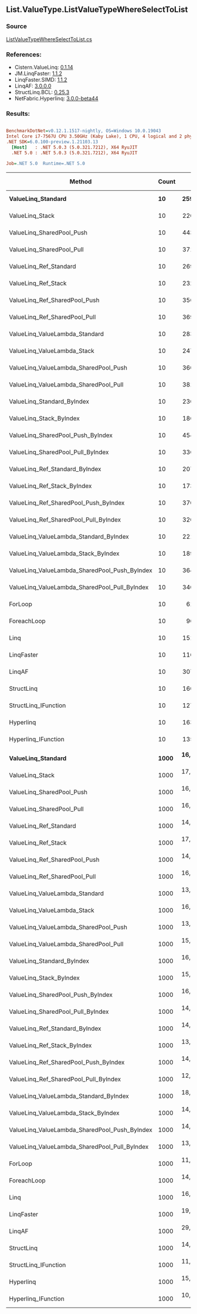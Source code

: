﻿## List.ValueType.ListValueTypeWhereSelectToList

### Source
[ListValueTypeWhereSelectToList.cs](../LinqBenchmarks/List/ValueType/ListValueTypeWhereSelectToList.cs)

### References:
- Cistern.ValueLinq: [0.1.14](https://www.nuget.org/packages/Cistern.ValueLinq/0.1.14)
- JM.LinqFaster: [1.1.2](https://www.nuget.org/packages/JM.LinqFaster/1.1.2)
- LinqFaster.SIMD: [1.1.2](https://www.nuget.org/packages/LinqFaster.SIMD/1.0.3)
- LinqAF: [3.0.0.0](https://www.nuget.org/packages/LinqAF/3.0.0.0)
- StructLinq.BCL: [0.25.3](https://www.nuget.org/packages/StructLinq.BCL/0.25.3)
- NetFabric.Hyperlinq: [3.0.0-beta44](https://www.nuget.org/packages/NetFabric.Hyperlinq/3.0.0-beta44)

### Results:
``` ini

BenchmarkDotNet=v0.12.1.1517-nightly, OS=Windows 10.0.19043
Intel Core i7-7567U CPU 3.50GHz (Kaby Lake), 1 CPU, 4 logical and 2 physical cores
.NET SDK=6.0.100-preview.1.21103.13
  [Host]   : .NET 5.0.3 (5.0.321.7212), X64 RyuJIT
  .NET 5.0 : .NET 5.0.3 (5.0.321.7212), X64 RyuJIT

Job=.NET 5.0  Runtime=.NET 5.0  

```
|                                        Method | Count |         Mean |      Error |     StdDev | Ratio | RatioSD |   Gen 0 |   Gen 1 | Gen 2 | Allocated |
|---------------------------------------------- |------ |-------------:|-----------:|-----------:|------:|--------:|--------:|--------:|------:|----------:|
|                            **ValueLinq_Standard** |    **10** |    **259.93 ns** |   **0.825 ns** |   **0.689 ns** |  **4.22** |    **0.05** |  **0.0877** |       **-** |     **-** |     **184 B** |
|                               ValueLinq_Stack |    10 |    220.61 ns |   0.766 ns |   0.640 ns |  3.58 |    0.04 |  0.0880 |       - |     - |     184 B |
|                     ValueLinq_SharedPool_Push |    10 |    443.02 ns |   1.667 ns |   1.478 ns |  7.19 |    0.09 |  0.0877 |       - |     - |     184 B |
|                     ValueLinq_SharedPool_Pull |    10 |    371.38 ns |   2.007 ns |   1.779 ns |  6.03 |    0.08 |  0.0877 |       - |     - |     184 B |
|                        ValueLinq_Ref_Standard |    10 |    269.65 ns |   1.856 ns |   1.646 ns |  4.38 |    0.06 |  0.0877 |       - |     - |     184 B |
|                           ValueLinq_Ref_Stack |    10 |    232.11 ns |   0.552 ns |   0.517 ns |  3.77 |    0.04 |  0.0877 |       - |     - |     184 B |
|                 ValueLinq_Ref_SharedPool_Push |    10 |    356.43 ns |   0.830 ns |   0.736 ns |  5.78 |    0.07 |  0.0877 |       - |     - |     184 B |
|                 ValueLinq_Ref_SharedPool_Pull |    10 |    369.64 ns |   1.043 ns |   0.924 ns |  6.00 |    0.07 |  0.0877 |       - |     - |     184 B |
|                ValueLinq_ValueLambda_Standard |    10 |    283.61 ns |   2.158 ns |   2.018 ns |  4.60 |    0.07 |  0.0877 |       - |     - |     184 B |
|                   ValueLinq_ValueLambda_Stack |    10 |    247.95 ns |   2.482 ns |   2.322 ns |  4.02 |    0.06 |  0.0877 |       - |     - |     184 B |
|         ValueLinq_ValueLambda_SharedPool_Push |    10 |    360.89 ns |   1.348 ns |   1.195 ns |  5.86 |    0.07 |  0.0877 |       - |     - |     184 B |
|         ValueLinq_ValueLambda_SharedPool_Pull |    10 |    381.00 ns |   1.667 ns |   1.392 ns |  6.18 |    0.08 |  0.0877 |       - |     - |     184 B |
|                    ValueLinq_Standard_ByIndex |    10 |    230.19 ns |   1.559 ns |   1.382 ns |  3.74 |    0.04 |  0.0880 |       - |     - |     184 B |
|                       ValueLinq_Stack_ByIndex |    10 |    186.84 ns |   1.008 ns |   0.894 ns |  3.03 |    0.03 |  0.0880 |       - |     - |     184 B |
|             ValueLinq_SharedPool_Push_ByIndex |    10 |    454.79 ns |   2.008 ns |   1.878 ns |  7.38 |    0.08 |  0.0877 |       - |     - |     184 B |
|             ValueLinq_SharedPool_Pull_ByIndex |    10 |    336.08 ns |   0.944 ns |   0.837 ns |  5.45 |    0.07 |  0.0877 |       - |     - |     184 B |
|                ValueLinq_Ref_Standard_ByIndex |    10 |    207.27 ns |   0.587 ns |   0.490 ns |  3.36 |    0.04 |  0.0880 |       - |     - |     184 B |
|                   ValueLinq_Ref_Stack_ByIndex |    10 |    173.55 ns |   0.550 ns |   0.487 ns |  2.82 |    0.03 |  0.0880 |       - |     - |     184 B |
|         ValueLinq_Ref_SharedPool_Push_ByIndex |    10 |    370.36 ns |   0.838 ns |   0.700 ns |  6.01 |    0.06 |  0.0877 |       - |     - |     184 B |
|         ValueLinq_Ref_SharedPool_Pull_ByIndex |    10 |    320.70 ns |   0.546 ns |   0.456 ns |  5.20 |    0.06 |  0.0877 |       - |     - |     184 B |
|        ValueLinq_ValueLambda_Standard_ByIndex |    10 |    221.58 ns |   1.465 ns |   1.299 ns |  3.60 |    0.05 |  0.0880 |       - |     - |     184 B |
|           ValueLinq_ValueLambda_Stack_ByIndex |    10 |    189.59 ns |   0.748 ns |   0.700 ns |  3.08 |    0.03 |  0.0880 |       - |     - |     184 B |
| ValueLinq_ValueLambda_SharedPool_Push_ByIndex |    10 |    364.62 ns |   1.060 ns |   0.940 ns |  5.92 |    0.06 |  0.0877 |       - |     - |     184 B |
| ValueLinq_ValueLambda_SharedPool_Pull_ByIndex |    10 |    340.02 ns |   1.472 ns |   1.377 ns |  5.52 |    0.06 |  0.0877 |       - |     - |     184 B |
|                                       ForLoop |    10 |     61.63 ns |   0.762 ns |   0.675 ns |  1.00 |    0.00 |  0.1491 |       - |     - |     312 B |
|                                   ForeachLoop |    10 |     96.70 ns |   0.727 ns |   0.680 ns |  1.57 |    0.02 |  0.1491 |       - |     - |     312 B |
|                                          Linq |    10 |    151.11 ns |   1.311 ns |   1.162 ns |  2.45 |    0.03 |  0.3290 |       - |     - |     688 B |
|                                    LinqFaster |    10 |    116.44 ns |   0.891 ns |   0.834 ns |  1.89 |    0.02 |  0.2370 |       - |     - |     496 B |
|                                        LinqAF |    10 |    307.45 ns |   5.838 ns |   5.995 ns |  4.98 |    0.12 |  0.1488 |       - |     - |     312 B |
|                                    StructLinq |    10 |    160.62 ns |   0.722 ns |   0.640 ns |  2.61 |    0.03 |  0.1376 |       - |     - |     288 B |
|                          StructLinq_IFunction |    10 |    127.99 ns |   0.608 ns |   0.508 ns |  2.08 |    0.03 |  0.0880 |       - |     - |     184 B |
|                                     Hyperlinq |    10 |    163.20 ns |   1.334 ns |   1.182 ns |  2.65 |    0.04 |  0.0880 |       - |     - |     184 B |
|                           Hyperlinq_IFunction |    10 |    135.33 ns |   0.865 ns |   0.767 ns |  2.20 |    0.03 |  0.0880 |       - |     - |     184 B |
|                                               |       |              |            |            |       |         |         |         |       |           |
|                            **ValueLinq_Standard** |  **1000** | **16,842.43 ns** | **238.536 ns** | **199.188 ns** |  **1.52** |    **0.02** | **31.2195** |       **-** |     **-** |  **65,504 B** |
|                               ValueLinq_Stack |  1000 | 17,660.60 ns | 167.835 ns | 148.781 ns |  1.59 |    0.01 | 30.2734 |       - |     - |  64,112 B |
|                     ValueLinq_SharedPool_Push |  1000 | 16,642.55 ns | 127.622 ns | 119.378 ns |  1.50 |    0.01 | 15.3809 |       - |     - |  32,248 B |
|                     ValueLinq_SharedPool_Pull |  1000 | 16,747.81 ns |  97.941 ns |  86.822 ns |  1.51 |    0.01 | 15.3809 |       - |     - |  32,248 B |
|                        ValueLinq_Ref_Standard |  1000 | 14,528.46 ns |  98.308 ns |  87.147 ns |  1.31 |    0.01 | 31.2347 |       - |     - |  65,504 B |
|                           ValueLinq_Ref_Stack |  1000 | 17,461.13 ns |  73.908 ns |  69.134 ns |  1.57 |    0.01 | 30.2734 |       - |     - |  64,112 B |
|                 ValueLinq_Ref_SharedPool_Push |  1000 | 14,717.32 ns |  95.295 ns |  84.477 ns |  1.33 |    0.01 | 15.3809 |       - |     - |  32,248 B |
|                 ValueLinq_Ref_SharedPool_Pull |  1000 | 16,947.57 ns |  72.374 ns |  67.698 ns |  1.53 |    0.01 | 15.3809 |       - |     - |  32,248 B |
|                ValueLinq_ValueLambda_Standard |  1000 | 13,818.52 ns |  61.685 ns |  57.700 ns |  1.24 |    0.01 | 31.2347 |       - |     - |  65,504 B |
|                   ValueLinq_ValueLambda_Stack |  1000 | 16,932.45 ns | 144.442 ns | 135.111 ns |  1.53 |    0.01 | 30.2734 |       - |     - |  64,112 B |
|         ValueLinq_ValueLambda_SharedPool_Push |  1000 | 13,768.97 ns |  70.091 ns |  65.564 ns |  1.24 |    0.01 | 15.3809 |       - |     - |  32,248 B |
|         ValueLinq_ValueLambda_SharedPool_Pull |  1000 | 15,725.08 ns | 161.053 ns | 142.769 ns |  1.42 |    0.02 | 15.3809 |       - |     - |  32,248 B |
|                    ValueLinq_Standard_ByIndex |  1000 | 16,837.60 ns | 119.168 ns | 105.639 ns |  1.52 |    0.01 | 31.2195 |       - |     - |  65,504 B |
|                       ValueLinq_Stack_ByIndex |  1000 | 15,801.39 ns | 123.239 ns | 109.248 ns |  1.42 |    0.01 | 30.2734 |       - |     - |  64,112 B |
|             ValueLinq_SharedPool_Push_ByIndex |  1000 | 16,532.52 ns | 130.171 ns | 121.762 ns |  1.49 |    0.01 | 15.3809 |       - |     - |  32,248 B |
|             ValueLinq_SharedPool_Pull_ByIndex |  1000 | 14,873.71 ns |  78.934 ns |  73.835 ns |  1.34 |    0.01 | 15.3809 |       - |     - |  32,248 B |
|                ValueLinq_Ref_Standard_ByIndex |  1000 | 14,755.94 ns |  71.959 ns |  67.311 ns |  1.33 |    0.01 | 31.2195 |       - |     - |  65,504 B |
|                   ValueLinq_Ref_Stack_ByIndex |  1000 | 13,918.52 ns |  74.404 ns |  65.957 ns |  1.25 |    0.01 | 30.2887 |       - |     - |  64,112 B |
|         ValueLinq_Ref_SharedPool_Push_ByIndex |  1000 | 14,591.59 ns |  94.856 ns |  84.088 ns |  1.31 |    0.01 | 15.3809 |       - |     - |  32,248 B |
|         ValueLinq_Ref_SharedPool_Pull_ByIndex |  1000 | 12,873.21 ns |  69.017 ns |  61.182 ns |  1.16 |    0.01 | 15.3809 |       - |     - |  32,248 B |
|        ValueLinq_ValueLambda_Standard_ByIndex |  1000 | 18,340.25 ns |  78.973 ns |  65.946 ns |  1.65 |    0.01 | 31.2195 |       - |     - |  65,504 B |
|           ValueLinq_ValueLambda_Stack_ByIndex |  1000 | 14,316.10 ns |  74.308 ns |  65.872 ns |  1.29 |    0.01 | 30.2887 |       - |     - |  64,112 B |
| ValueLinq_ValueLambda_SharedPool_Push_ByIndex |  1000 | 14,162.48 ns |  93.165 ns |  87.147 ns |  1.28 |    0.01 | 15.3809 |       - |     - |  32,248 B |
| ValueLinq_ValueLambda_SharedPool_Pull_ByIndex |  1000 | 13,228.66 ns |  91.497 ns |  81.110 ns |  1.19 |    0.01 | 15.3809 |       - |     - |  32,248 B |
|                                       ForLoop |  1000 | 11,097.05 ns |  52.594 ns |  46.623 ns |  1.00 |    0.00 | 31.2347 |       - |     - |  65,504 B |
|                                   ForeachLoop |  1000 | 14,328.99 ns |  68.445 ns |  60.675 ns |  1.29 |    0.01 | 31.2347 |       - |     - |  65,504 B |
|                                          Linq |  1000 | 16,474.69 ns | 141.483 ns | 132.343 ns |  1.48 |    0.01 | 31.2195 |       - |     - |  65,880 B |
|                                    LinqFaster |  1000 | 19,713.98 ns |  65.451 ns |  54.654 ns |  1.78 |    0.01 | 44.4336 | 11.1084 |     - |  97,752 B |
|                                        LinqAF |  1000 | 29,525.25 ns | 260.460 ns | 243.634 ns |  2.66 |    0.02 | 31.2195 |       - |     - |  65,504 B |
|                                    StructLinq |  1000 | 14,720.46 ns |  80.270 ns |  71.157 ns |  1.33 |    0.01 | 15.3809 |       - |     - |  32,352 B |
|                          StructLinq_IFunction |  1000 | 11,223.15 ns |  40.013 ns |  37.428 ns |  1.01 |    0.01 | 15.3809 |       - |     - |  32,248 B |
|                                     Hyperlinq |  1000 | 15,514.38 ns | 184.075 ns | 172.184 ns |  1.40 |    0.02 | 15.3809 |       - |     - |  32,248 B |
|                           Hyperlinq_IFunction |  1000 | 10,932.49 ns |  64.625 ns |  57.289 ns |  0.99 |    0.01 | 15.3809 |       - |     - |  32,248 B |

